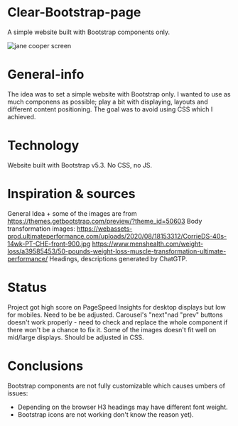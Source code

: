 # Clear-Bootstrap-page
A simple website built with Bootstrap components only. 

![jane cooper screen](https://user-images.githubusercontent.com/122927097/218562399-b54e1e5d-437f-491c-ae70-900c60c3ef58.png)

# General-info 
The idea was to set a simple website with Bootstrap only. I wanted to use as much componens as possible; play a bit with displaying, layouts and different content positioning. The goal was to avoid using CSS which I achieved.

# Technology
Website built with Bootstrap v5.3. No CSS, no JS.

# Inspiration & sources
General Idea + some of the images are from https://themes.getbootstrap.com/preview/?theme_id=50603
Body transformation images:
https://webassets-prod.ultimateperformance.com/uploads/2020/08/18153312/CorrieDS-40s-14wk-PT-CHE-front-900.jpg
https://www.menshealth.com/weight-loss/a39585453/50-pounds-weight-loss-muscle-transformation-ultimate-performance/
Headings, descriptions generated by ChatGTP.

# Status
Project got high score on PageSpeed Insights for desktop displays but low for mobiles. Need to be be adjusted. Carousel's "next"nad "prev" buttons doesn't work properly - need to check and replace the whole component if there won't be a chance to fix it. Some of the images doesn't fit well on mid/large displays. Should be adjusted in CSS.

# Conclusions
Bootstrap components are not fully customizable which causes umbers of issues: 
* Depending on the browser H3 headings may have different font weight.
* Bootstrap icons are not working don't know the reason yet).
